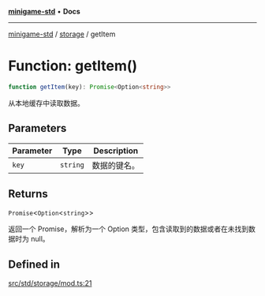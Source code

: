 [**minigame-std**](../../../README.md) • **Docs**

***

[minigame-std](../../../README.md) / [storage](../README.md) / getItem

# Function: getItem()

```ts
function getItem(key): Promise<Option<string>>
```

从本地缓存中读取数据。

## Parameters

| Parameter | Type | Description |
| ------ | ------ | ------ |
| `key` | `string` | 数据的键名。 |

## Returns

`Promise`\<`Option`\<`string`\>\>

返回一个 Promise，解析为一个 Option 类型，包含读取到的数据或者在未找到数据时为 null。

## Defined in

[src/std/storage/mod.ts:21](https://github.com/JiangJie/minigame-std/blob/b22fceadbb04574df41eed36a50100fba3cc5e73/src/std/storage/mod.ts#L21)
